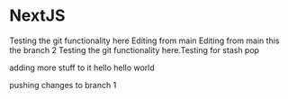 # NextJS

Testing the git functionality here
Editing from main
Editing from main
this the branch 2
Testing the git functionality here.Testing for stash pop

adding more stuff to it
hello hello world

pushing changes to branch 1